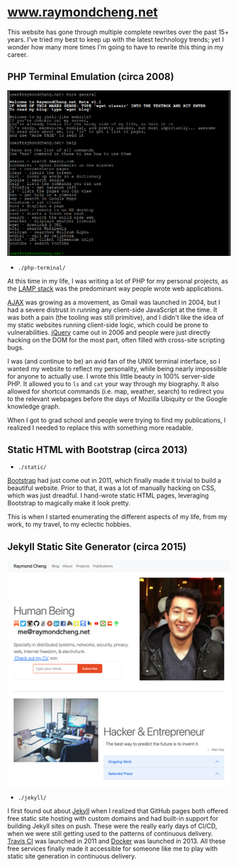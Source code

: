 # www.raymondcheng.net

This website has gone through multiple complete rewrites over the past 15+ years.
I've tried my best to keep up with the latest technology trends;
yet I wonder how many more times I'm going to have to rewrite this thing in my career.

## PHP Terminal Emulation (circa 2008)

![terminal-ux](./php-terminal/img/website.png)

- `./php-terminal/`

At this time in my life, I was writing a lot of PHP for my personal projects,
as the [LAMP stack](https://en.wikipedia.org/wiki/LAMP_(software_bundle)) 
was the predominant way people wrote web applications.

[AJAX](https://en.wikipedia.org/wiki/Ajax_(programming)) was growing as a movement,
as Gmail was launched in 2004, but I had a severe distrust in running
any client-side JavaScript at the time.
It was both a pain (the tooling was still primitive), and I didn't like the idea of
my static websites running client-side logic, which could be prone to vulnerabilities.
[jQuery](https://en.wikipedia.org/wiki/JQuery) came out in 2006
and people were just directly hacking on the DOM for the most part,
often filled with cross-site scripting bugs.

I was (and continue to be) an avid fan of the UNIX terminal interface,
so I wanted my website to reflect my personality,
while being nearly impossible for anyone to actually use.
I wrote this little beauty in 100% server-side PHP.
It allowed you to `ls` and `cat` your way through my biography.
It also allowed for shortcut commands (i.e. map, weather, search) to redirect you 
to the relevant webpages before the days of Mozilla Ubiquity
or the Google knowledge graph.

When I got to grad school and people were trying to find my publications,
I realized I needed to replace this with something more readable.

## Static HTML with Bootstrap (circa 2013)

- `./static/`

[Bootstrap](https://en.wikipedia.org/wiki/Bootstrap_%28front-end_framework%29)
had just come out in 2011, which finally made it trivial to build a beautiful website.
Prior to that, it was a lot of manually hacking on CSS, which was just dreadful.
I hand-wrote static HTML pages, leveraging Bootstrap to magically make it look pretty.

This is when I started enumerating the different aspects of my life,
from my work, to my travel, to my eclectic hobbies.

## Jekyll Static Site Generator (circa 2015)

![jekyll-ux](./jekyll/img/jekyll.png)

- `./jekyll/`

I first found out about [Jekyll](https://en.wikipedia.org/wiki/Jekyll_%28software%29)
when I realized that GitHub pages both offered free static site hosting with custom domains
and had built-in support for building Jekyll sites on push.
These were the really early days of CI/CD, when we were still
getting used to the patterns of continuous delivery.
[Travis CI](https://en.wikipedia.org/wiki/Travis_CI) was launched in 2011
and [Docker](https://en.wikipedia.org/wiki/Docker_(software)) was launched in 2013.
All these free services finally made it accessible for someone like me
to play with static site generation in continuous delivery.


